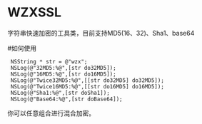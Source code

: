 # WZXSSL
字符串快速加密的工具类，目前支持MD5(16、32)、Sha1、base64

#如何使用
```
 NSString * str = @"wzx";
 NSLog(@"32MD5:%@",[str do32MD5]);
 NSLog(@"16MD5:%@",[str do16MD5]);
 NSLog(@"Twice32MD5:%@",[[str do32MD5] do32MD5]);
 NSLog(@"Twice16MD5:%@",[[str do16MD5] do16MD5]);
 NSLog(@"Sha1:%@",[str doSha1]);
 NSLog(@"Base64:%@",[str doBase64]);
```
你可以任意组合进行混合加密。
